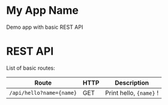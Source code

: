  # My App Name
 Demo app with basic REST API
 # REST API
 List of basic routes:
 
Route | HTTP | Description
----- | ---- | ----------- 
```/api/hello?name={name}``` | GET | Print hello, ```{name}``` !

